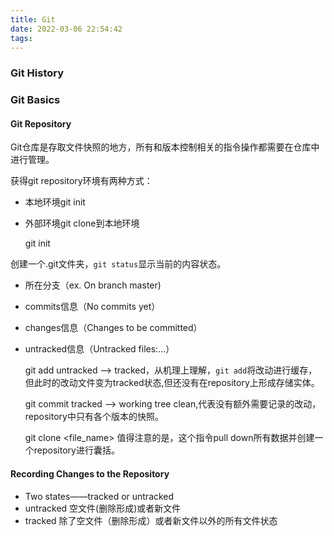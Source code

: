 ```yaml
---
title: Git
date: 2022-03-06 22:54:42
tags:
---
```



### Git History

### Git Basics

#### Git Repository
Git仓库是存取文件快照的地方，所有和版本控制相关的指令操作都需要在仓库中进行管理。

获得git repository环境有两种方式：
- 本地环境git init
- 外部环境git clone到本地环境

	git init

创建一个.git文件夹，`git status`显示当前的内容状态。

- 所在分支（ex. On branch master)

- commits信息（No commits yet）

- changes信息（Changes to be committed）

- untracked信息（Untracked files:...）

	git add
untracked --> tracked，从机理上理解，`git add`将改动进行缓存，但此时的改动文件变为tracked状态,但还没有在repository上形成存储实体。

	git commit
tracked --> working tree clean,代表没有额外需要记录的改动，repository中只有各个版本的快照。

	git clone <file_name>
值得注意的是，这个指令pull down所有数据并创建一个repository进行囊括。


#### Recording Changes to the Repository

- Two states——tracked or untracked
- untracked 空文件(删除形成)或者新文件
- tracked 除了空文件（删除形成）或者新文件以外的所有文件状态


